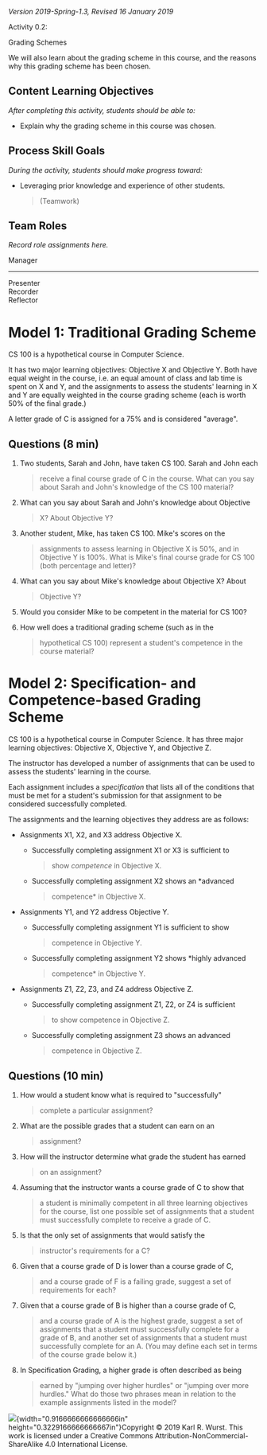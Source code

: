 *Version 2019-Spring-1.3, Revised 16 January 2019*

Activity 0.2:

Grading Schemes

We will also learn about the grading scheme in this course, and the
reasons why this grading scheme has been chosen.

Content Learning Objectives
---------------------------

*After completing this activity, students should be able to:*

-   Explain why the grading scheme in this course was chosen.

 Process Skill Goals
-------------------

*During the activity, students should make progress toward:*

-   Leveraging prior knowledge and experience of other students.
    > (Teamwork)

Team Roles
----------

*Record role assignments here.*

  Manager     
  ----------- --
  Presenter   
  Recorder    
  Reflector   

Model 1: Traditional Grading Scheme
===================================

CS 100 is a hypothetical course in Computer Science.

It has two major learning objectives: Objective X and Objective Y. Both
have equal weight in the course, i.e. an equal amount of class and lab
time is spent on X and Y, and the assignments to assess the students\'
learning in X and Y are equally weighted in the course grading scheme
(each is worth 50% of the final grade.)

A letter grade of C is assigned for a 75% and is considered \"average\".

Questions (8 min)
-----------------

1.  Two students, Sarah and John, have taken CS 100. Sarah and John each
    > receive a final course grade of C in the course. What can you say
    > about Sarah and John\'s knowledge of the CS 100 material?

2.  What can you say about Sarah and John\'s knowledge about Objective
    > X? About Objective Y?

3.  Another student, Mike, has taken CS 100. Mike\'s scores on the
    > assignments to assess learning in Objective X is 50%, and in
    > Objective Y is 100%. What is Mike\'s final course grade for CS 100
    > (both percentage and letter)?

4.  What can you say about Mike\'s knowledge about Objective X? About
    > Objective Y?

5.  Would you consider Mike to be competent in the material for CS 100?

6.  How well does a traditional grading scheme (such as in the
    > hypothetical CS 100) represent a student\'s competence in the
    > course material?

Model 2: Specification- and Competence-based Grading Scheme
===========================================================

CS 100 is a hypothetical course in Computer Science. It has three major
learning objectives: Objective X, Objective Y, and Objective Z.

The instructor has developed a number of assignments that can be used to
assess the students\' learning in the course.

Each assignment includes a *specification* that lists all of the
conditions that must be met for a student's submission for that
assignment to be considered successfully completed.

The assignments and the learning objectives they address are as follows:

-   Assignments X1, X2, and X3 address Objective X.

    -   Successfully completing assignment X1 or X3 is sufficient to
        > show *competence* in Objective X.

    -   Successfully completing assignment X2 shows an *advanced
        > competence* in Objective X.

-   Assignments Y1, and Y2 address Objective Y.

    -   Successfully completing assignment Y1 is sufficient to show
        > competence in Objective Y.

    -   Successfully completing assignment Y2 shows *highly advanced
        > competence* in Objective Y.

-   Assignments Z1, Z2, Z3, and Z4 address Objective Z.

    -   Successfully completing assignment Z1, Z2, or Z4 is sufficient
        > to show competence in Objective Z.

    -   Successfully completing assignment Z3 shows an advanced
        > competence in Objective Z.

Questions (10 min)
------------------

1.  How would a student know what is required to \"successfully\"
    > complete a particular assignment?

2.  What are the possible grades that a student can earn on an
    > assignment?

3.  How will the instructor determine what grade the student has earned
    > on an assignment?

4.  Assuming that the instructor wants a course grade of C to show that
    > a student is minimally competent in all three learning objectives
    > for the course, list one possible set of assignments that a
    > student must successfully complete to receive a grade of C.

5.  Is that the only set of assignments that would satisfy the
    > instructor\'s requirements for a C?

6.  Given that a course grade of D is lower than a course grade of C,
    > and a course grade of F is a failing grade, suggest a set of
    > requirements for each?

7.  Given that a course grade of B is higher than a course grade of C,
    > and a course grade of A is the highest grade, suggest a set of
    > assignments that a student must successfully complete for a grade
    > of B, and another set of assignments that a student must
    > successfully complete for an A. (You may define each set in terms
    > of the course grade below it.)

8.  In Specification Grading, a higher grade is often described as being
    > earned by \"jumping over higher hurdles\" or \"jumping over more
    > hurdles.\" What do those two phrases mean in relation to the
    > example assignments listed in the model?

![](media/image1.png){width="0.9166666666666666in"
height="0.3229166666666667in"}Copyright © 2019 Karl R. Wurst. This work
is licensed under a Creative Commons
Attribution-NonCommercial-ShareAlike 4.0 International License.
